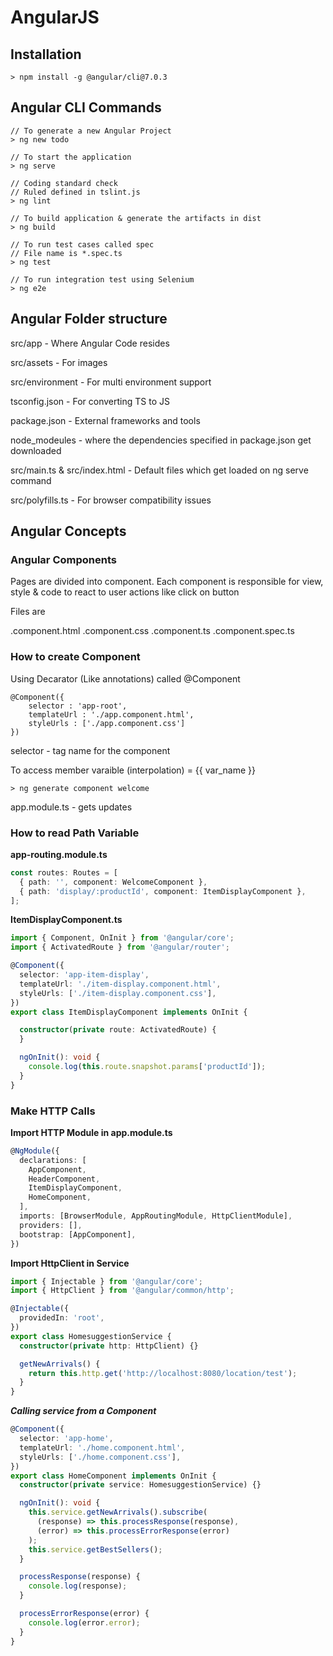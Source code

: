# AngularJS

## Installation

```
> npm install -g @angular/cli@7.0.3
```

## Angular CLI Commands

```
// To generate a new Angular Project
> ng new todo

// To start the application
> ng serve

// Coding standard check
// Ruled defined in tslint.js
> ng lint

// To build application & generate the artifacts in dist
> ng build

// To run test cases called spec
// File name is *.spec.ts
> ng test

// To run integration test using Selenium
> ng e2e
```

## Angular Folder structure

src/app - Where Angular Code resides

src/assets - For images

src/environment - For multi environment support

tsconfig.json - For converting TS to JS

package.json - External frameworks and tools

node_modeules - where the dependencies specified in package.json get downloaded

src/main.ts & src/index.html - Default files which get loaded on ng serve command

src/polyfills.ts - For browser compatibility issues

## Angular Concepts

### Angular Components

Pages are divided into component. Each component is responsible for view, style & code to react to user actions like click on button

Files are

.component.html
.component.css
.component.ts
.component.spec.ts

### How to create Component

Using Decarator (Like annotations) called @Component

```
@Component({
    selector : 'app-root',
    templateUrl : './app.component.html',
    styleUrls : ['./app.component.css']
})
```

selector - tag name for the component

To access member varaible (interpolation) = {{ var_name }}

```
> ng generate component welcome
```

app.module.ts - gets updates 

### How to read Path Variable

**app-routing.module.ts**
```typescript
const routes: Routes = [
  { path: '', component: WelcomeComponent },
  { path: 'display/:productId', component: ItemDisplayComponent },
];
```

**ItemDisplayComponent.ts**
```typescript
import { Component, OnInit } from '@angular/core';
import { ActivatedRoute } from '@angular/router';

@Component({
  selector: 'app-item-display',
  templateUrl: './item-display.component.html',
  styleUrls: ['./item-display.component.css'],
})
export class ItemDisplayComponent implements OnInit {

  constructor(private route: ActivatedRoute) {
  }

  ngOnInit(): void {
    console.log(this.route.snapshot.params['productId']);
  }
}
```

### Make HTTP Calls

**Import HTTP Module in app.module.ts**

```typescript
@NgModule({
  declarations: [
    AppComponent,
    HeaderComponent,
    ItemDisplayComponent,
    HomeComponent,
  ],
  imports: [BrowserModule, AppRoutingModule, HttpClientModule],
  providers: [],
  bootstrap: [AppComponent],
})
```

**Import HttpClient in Service**

```typescript
import { Injectable } from '@angular/core';
import { HttpClient } from '@angular/common/http';

@Injectable({
  providedIn: 'root',
})
export class HomesuggestionService {
  constructor(private http: HttpClient) {}

  getNewArrivals() {
    return this.http.get('http://localhost:8080/location/test');
  }
}
```

***Calling service from a Component***
```typescript
@Component({
  selector: 'app-home',
  templateUrl: './home.component.html',
  styleUrls: ['./home.component.css'],
})
export class HomeComponent implements OnInit {
  constructor(private service: HomesuggestionService) {}

  ngOnInit(): void {
    this.service.getNewArrivals().subscribe(
      (response) => this.processResponse(response),
      (error) => this.processErrorResponse(error)
    );
    this.service.getBestSellers();
  }

  processResponse(response) {
    console.log(response);
  }

  processErrorResponse(error) {
    console.log(error.error);
  }
}
```
